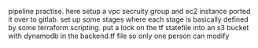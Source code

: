 
pipeline practise. here setup a vpc secruity group and ec2 instance
ported it over to gitlab. set up some stages where each stage
is basically defined by some terraform scripting. put a lock on the tf statefile into an s3 bucket with dynamodb in the backend.tf file so only one person can modify 